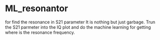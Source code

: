 # ML_resonantor
for find the resonance in S21 parameter
It is nothing but just garbage.
Trun the S21 parmeter into the IQ plot and do the machine learning for getting where is the resonance frequency.
